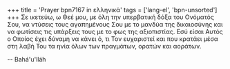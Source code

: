 +++
title = 'Prayer bpn7167 in ελληνικά'
tags = ['lang-el', 'bpn-unsorted']
+++
Σε ικετεύω, ω Θεέ µου, µε όλη την υπερβατική δόξα του Ονόµατός Σου, να ντύσεις τους αγαπηµένους Σου µε το µανδύα της δικαιοσύνης και να φωτίσεις τις υπάρξεις τους µε το φως της αξιοπιστίας. Εσύ είσαι Αυτός ο Οποίος έχει δύναµη να κάνει ό, τι Τον ευχαριστεί και που κρατάει µέσα στη λαβή Του τα ηνία όλων των πραγµάτων, ορατών και αοράτων.

-- Bahá'u'lláh
